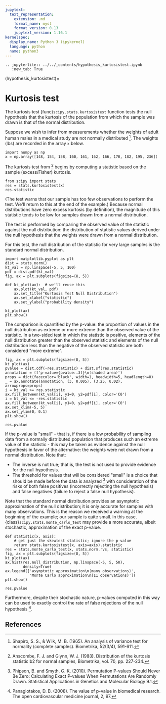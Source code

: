 ```yaml
---
jupytext:
  text_representation:
    extension: .md
    format_name: myst
    format_version: 0.13
    jupytext_version: 1.16.1
kernelspec:
  display_name: Python 3 (ipykernel)
  language: python
  name: python3
---
```


```{eval-rst}
.. jupyterlite:: ../../_contents/hypothesis_kurtosistest.ipynb
   :new_tab: True
```

(hypothesis_kurtosistest)=
# Kurtosis test

The kurtosis test {func}`scipy.stats.kurtosistest` function tests the null
hypothesis that the kurtosis of the population from which the sample was drawn
is that of the normal distribution.

Suppose we wish to infer from measurements whether the weights of adult human
males in a medical study are not normally distributed [^1]. The weights (lbs)
are recorded in the array `x` below.

```{code-cell}
import numpy as np
x = np.array([148, 154, 158, 160, 161, 162, 166, 170, 182, 195, 236])
```

The kurtosis test from [^2] begins by computing a statistic based on the sample
(excess/Fisher) kurtosis.

```{code-cell}
from scipy import stats
res = stats.kurtosistest(x)
res.statistic
```

(The test warns that our sample has too few observations to perform the test.
We'll return to this at the end of the example.) Because normal distributions
have zero excess kurtosis (by definition), the magnitude of this statistic tends
to be low for samples drawn from a normal distribution.

The test is performed by comparing the observed value of the statistic against
the null distribution: the distribution of statistic values derived under the
null hypothesis that the weights were drawn from a normal distribution.

For this test, the null distribution of the statistic for very large samples is
the standard normal distribution.

```{code-cell}
import matplotlib.pyplot as plt
dist = stats.norm()
kt_val = np.linspace(-5, 5, 100)
pdf = dist.pdf(kt_val)
fig, ax = plt.subplots(figsize=(8, 5))

def kt_plot(ax):  # we'll reuse this
    ax.plot(kt_val, pdf)
    ax.set_title("Kurtosis Test Null Distribution")
    ax.set_xlabel("statistic")
    ax.set_ylabel("probability density")

kt_plot(ax)
plt.show()
```

The comparison is quantified by the p-value: the proportion of values in the
null distribution as extreme or more extreme than the observed value of the
statistic. In a two-sided test in which the statistic is positive, elements of
the null distribution greater than the observed statistic and elements of the
null distribution less than the negative of the observed statistic are both
considered "more extreme".

```{code-cell}
fig, ax = plt.subplots(figsize=(8, 5))
kt_plot(ax)
pvalue = dist.cdf(-res.statistic) + dist.sf(res.statistic)
annotation = (f'p-value={pvalue:.3f}\n(shaded area)')
props = dict(facecolor='black', width=1, headwidth=5, headlength=8)
_ = ax.annotate(annotation, (3, 0.005), (3.25, 0.02), arrowprops=props)
i = kt_val >= res.statistic
ax.fill_between(kt_val[i], y1=0, y2=pdf[i], color='C0')
i = kt_val <= -res.statistic
ax.fill_between(kt_val[i], y1=0, y2=pdf[i], color='C0')
ax.set_xlim(-5, 5)
ax.set_ylim(0, 0.1)
plt.show()
```

```{code-cell}
res.pvalue
```

If the p-value is "small" - that is, if there is a low probability of sampling
data from a normally distributed population that produces such an extreme value
of the statistic - this may be taken as evidence against the null hypothesis in
favor of the alternative: the weights were not drawn from a normal distribution.
Note that:

- The inverse is not true; that is, the test is not used to provide
  evidence for the null hypothesis.
- The threshold for values that will be considered "small" is a choice that
  should be made before the data is analyzed [^3] with consideration of the
  risks of both false positives (incorrectly rejecting the null hypothesis)
  and false negatives (failure to reject a false null hypothesis).

Note that the standard normal distribution provides an asymptotic approximation
of the null distribution; it is only accurate for samples with many
observations. This is the reason we received a warning at the beginning of the
example; our sample is quite small. In this case,
{class}`scipy.stats.monte_carlo_test` may provide a more accurate, albeit
stochastic, approximation of the exact p-value.

```{code-cell}
def statistic(x, axis):
    # get just the skewtest statistic; ignore the p-value
    return stats.kurtosistest(x, axis=axis).statistic
res = stats.monte_carlo_test(x, stats.norm.rvs, statistic)
fig, ax = plt.subplots(figsize=(8, 5))
kt_plot(ax)
ax.hist(res.null_distribution, np.linspace(-5, 5, 50),
        density=True)
ax.legend(['asymptotic approximation\n(many observations)',
           'Monte Carlo approximation\n(11 observations)'])
plt.show()
```

```{code-cell}
res.pvalue
```

Furthermore, despite their stochastic nature, p-values computed in this way can
be used to exactly control the rate of false rejections of the null hypothesis [^4].

## References

[^1]: Shapiro, S. S., & Wilk, M. B. (1965). An analysis of variance test for
normality (complete samples). Biometrika, 52(3/4), 591-611.
[^2]: Anscombe, F. J. and Glynn, W. J. (1983). Distribution of the kurtosis
statistic b2 for normal samples, Biometrika, vol. 70, pp. 227-234.
[^3]: Phipson, B. and Smyth, G. K. (2010). Permutation P-values Should Never Be
Zero: Calculating Exact P-values When Permutations Are Randomly Drawn.
Statistical Applications in Genetics and Molecular Biology 9.1.
[^4]: Panagiotakos, D. B. (2008). The value of p-value in biomedical research.
The open cardiovascular medicine journal, 2, 97.
